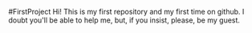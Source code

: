 #FirstProject
Hi! This is my first repository and my first time on github. I doubt you'll be able to help me, but, if you insist, please, be my guest.
